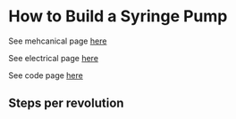# How to Build a Syringe Pump

See mehcanical page [here](/Syringe-Pump-Assignment/mechanical)

See electrical page [here](/Syringe-Pump-Assignment/electrical)

See code page [here](/Syringe-Pump-Assignment/code)

## Steps per revolution
